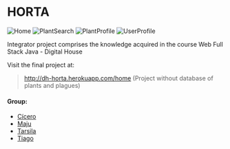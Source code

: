 # HORTA

![Home](https://github.com/louisealberti/Integrator_Project_-_Horta/blob/master/IP-Horta-Home.png)
![PlantSearch](https://github.com/louisealberti/Integrator_Project_-_Horta/blob/master/IP-Horta-PlantSearch.png)
![PlantProfile](https://github.com/louisealberti/Integrator_Project_-_Horta/blob/master/IP-Horta-PlantProfile.png)
![UserProfile](https://github.com/louisealberti/Integrator_Project_-_Horta/blob/master/IP-Horta-UserProfile.png)


Integrator project comprises the knowledge acquired in the course Web Full Stack Java - Digital House

Visit the final project at:

> http://dh-horta.herokuapp.com/home
(Project without database of plants and plagues)

#### Group:

- [Cícero](https://github.com/cicerosouza025)
- [Maju](https://github.com/majutre)
- [Tarsila](https://github.com/TarsilaRossi)
- [Tiago](https://github.com/TiagoTStanis)
